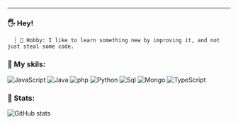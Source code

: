 ---
### 🖐 **Hey!**
      ┆ 🧪 Hobby: I like to learn something new by improving it, and not just steal some code.

### 🔑 My skils:
![JavaScript](https://img.shields.io/badge/JavaScript-090909?style=for-the-badge&logo=javascript) ![Java](https://img.shields.io/badge/Java-090909?style=for-the-badge&logo=java) ![php](https://img.shields.io/badge/PHP-090909?style=for-the-badge&logo=php) ![Python](https://img.shields.io/badge/Python-090909?style=for-the-badge&logo=python) ![Sql](https://img.shields.io/badge/Sql-090909?style=for-the-badge&logo=sqlite) ![Mongo](https://img.shields.io/badge/Mongo-090909?style=for-the-badge&logo=mongodb) ![TypeScript](https://img.shields.io/badge/TypeScript-090909?style=for-the-badge&logo=TypeScript)
### 🎫 Stats:
![GitHub stats](https://github-readme-stats.vercel.app/api?username=neisvestny&count_private=true&show_icons=true&theme=radical)

